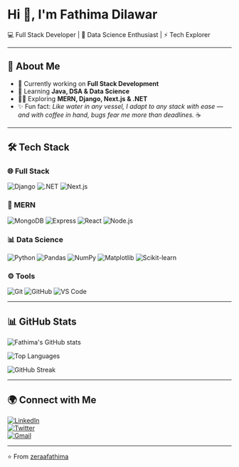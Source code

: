 # Hi 👋, I'm Fathima Dilawar  
💻 Full Stack Developer | 🌱 Data Science Enthusiast | ⚡ Tech Explorer  

---

## 🚀 About Me
- 🔭 Currently working on **Full Stack Development**
- 🌱 Learning **Java, DSA & Data Science**
- 🧑‍💻 Exploring **MERN, Django, Next.js & .NET**
- ✨ Fun fact: *Like water in any vessel, I adapt to any stack with ease —  
  and with coffee in hand, bugs fear me more than deadlines.* ☕

---

## 🛠️ Tech Stack  

### 🌐 Full Stack
![Django](https://img.shields.io/badge/Django-092E20?style=for-the-badge&logo=django&logoColor=white)
![.NET](https://img.shields.io/badge/.NET-512BD4?style=for-the-badge&logo=dotnet&logoColor=white)
![Next.js](https://img.shields.io/badge/Next.js-000000?style=for-the-badge&logo=next.js&logoColor=white)

### 🌱 MERN
![MongoDB](https://img.shields.io/badge/MongoDB-47A248?style=for-the-badge&logo=mongodb&logoColor=white)
![Express](https://img.shields.io/badge/Express-000000?style=for-the-badge&logo=express&logoColor=white)
![React](https://img.shields.io/badge/React-61DAFB?style=for-the-badge&logo=react&logoColor=black)
![Node.js](https://img.shields.io/badge/Node.js-339933?style=for-the-badge&logo=node.js&logoColor=white)

### 📊 Data Science
![Python](https://img.shields.io/badge/Python-3776AB?style=for-the-badge&logo=python&logoColor=white)
![Pandas](https://img.shields.io/badge/Pandas-150458?style=for-the-badge&logo=pandas&logoColor=white)
![NumPy](https://img.shields.io/badge/Numpy-013243?style=for-the-badge&logo=numpy&logoColor=white)
![Matplotlib](https://img.shields.io/badge/Matplotlib-11557c?style=for-the-badge&logo=plotly&logoColor=white)
![Scikit-learn](https://img.shields.io/badge/Scikit--Learn-F7931E?style=for-the-badge&logo=scikit-learn&logoColor=white)

### ⚙️ Tools
![Git](https://img.shields.io/badge/Git-F05032?style=for-the-badge&logo=git&logoColor=white)
![GitHub](https://img.shields.io/badge/GitHub-181717?style=for-the-badge&logo=github&logoColor=white)
![VS Code](https://img.shields.io/badge/VS%20Code-0078d7?style=for-the-badge&logo=visual-studio-code&logoColor=white)

---

## 📊 GitHub Stats
![Fathima's GitHub stats](https://github-readme-stats.vercel.app/api?username=zeraafathima&show_icons=true&theme=radical)  

![Top Languages](https://github-readme-stats.vercel.app/api/top-langs/?username=zeraafathima&layout=compact&theme=radical)  

![GitHub Streak](https://streak-stats.demolab.com?user=zeraafathima&theme=radical)  

---

## 🌍 Connect with Me
[![LinkedIn](https://img.shields.io/badge/LinkedIn-0077B5?style=for-the-badge&logo=linkedin&logoColor=white)](https://linkedin.com/in/fathimadilawar)  
[![Twitter](https://img.shields.io/badge/Twitter-1DA1F2?style=for-the-badge&logo=twitter&logoColor=white)](https://twitter.com/zeraafathima)  
[![Gmail](https://img.shields.io/badge/Gmail-D14836?style=for-the-badge&logo=gmail&logoColor=white)](mailto:fathimadilawar09@gmail.com)  

---

⭐️ From [zeraafathima](https://github.com/zeraafathima)
